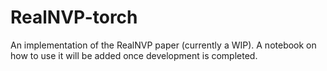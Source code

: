 # RealNVP-torch

An implementation of the RealNVP paper (currently a WIP). A notebook on how to use it will be added once development is completed.